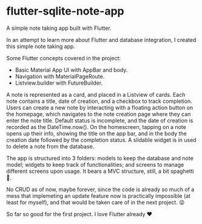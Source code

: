 # flutter-sqlite-note-app
A simple note taking app built with Flutter.

In an attempt to learn more about Flutter and database integration, I created this simple note taking app.

Some Flutter concepts covered in the project:
- Basic Material App UI with AppBar and body.
- Navigation with MaterialPageRoute.
- Listview.builder with FutureBuilder.

A note is represented as a card, and placed in a Listview of cards. Each note contains a title, date of creation, and a checkbox to track completion. Users can create a new note by interacting with a floating action button on the homepage, which navigates to the note creation page where they can enter the note title. Default status is incomplete, and the date of creation is recorded as the DateTime.now(). On the homescreen, tapping on a note opens up their info, showing the title on the app bar, and in the body the creation date followed by the completion status. A slidable widget is in used to delete a note from the database.

The app is structured into 3 folders: models to keep the database and note model; widgets to keep track of functionalities; and screens to manage different screens upon usage. It bears a MVC structure, still, a bit spaghetti 🍝.

No CRUD as of now, maybe forever, since the code is already so much of a mess that implemeting an update feature now is practically impossible (at least for myself), and that would be taken care of in the next project. 😜

So far so good for the first project. I love Flutter already ❤️ 
